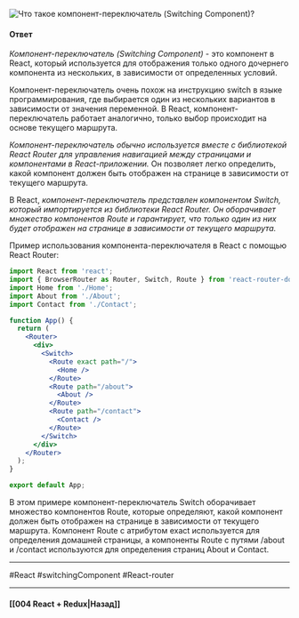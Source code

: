 ![Что такое компонент-переключатель (Switching Component)?](https://youtu.be/81yRgVQ1ciM?t=265)

#### Ответ

*Компонент-переключатель (Switching Component)* - это компонент в React, который используется для отображения только одного дочернего компонента из нескольких, в зависимости от определенных условий.

Компонент-переключатель очень похож на инструкцию switch в языке программирования, где выбирается один из нескольких вариантов в зависимости от значения переменной. В React, компонент-переключатель работает аналогично, только выбор происходит на основе текущего маршрута.

*Компонент-переключатель обычно используется вместе с библиотекой React Router для управления навигацией между страницами и компонентами в React-приложении.* Он позволяет легко определить, какой компонент должен быть отображен на странице в зависимости от текущего маршрута.

В React, *компонент-переключатель представлен компонентом Switch, который импортируется из библиотеки React Router. Он оборачивает множество компонентов Route и гарантирует, что только один из них будет отображен на странице в зависимости от текущего маршрута.*

Пример использования компонента-переключателя в React с помощью React Router:

```jsx
import React from 'react';
import { BrowserRouter as Router, Switch, Route } from 'react-router-dom';
import Home from './Home';
import About from './About';
import Contact from './Contact';

function App() {
  return (
    <Router>
      <div>
        <Switch>
          <Route exact path="/">
            <Home />
          </Route>
          <Route path="/about">
            <About />
          </Route>
          <Route path="/contact">
            <Contact />
          </Route>
        </Switch>
      </div>
    </Router>
  );
}

export default App;
```

В этом примере компонент-переключатель Switch оборачивает множество компонентов Route, которые определяют, какой компонент должен быть отображен на странице в зависимости от текущего маршрута. Компонент Route с атрибутом exact используется для определения домашней страницы, а компоненты Route с путями /about и /contact используются для определения страниц About и Contact.

____
#React #switchingComponent #React-router 

____

#### [[004 React + Redux|Назад]]